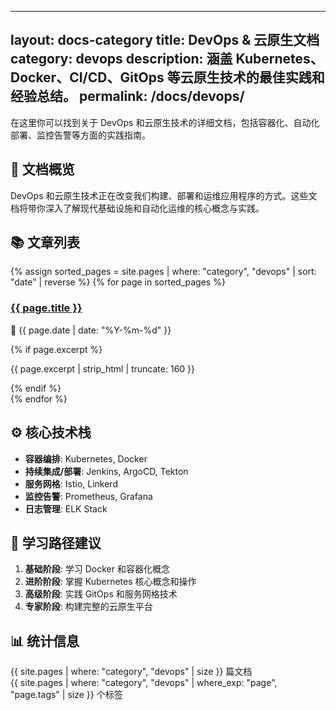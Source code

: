 <!-- docs/devops/index.md -->
---
layout: docs-category
title: DevOps & 云原生文档
category: devops
description: 涵盖 Kubernetes、Docker、CI/CD、GitOps 等云原生技术的最佳实践和经验总结。
permalink: /docs/devops/
---

在这里你可以找到关于 DevOps 和云原生技术的详细文档，包括容器化、自动化部署、监控告警等方面的实践指南。

## 📖 文档概览

DevOps 和云原生技术正在改变我们构建、部署和运维应用程序的方式。这些文档将带你深入了解现代基础设施和自动化运维的核心概念与实践。

## 📚 文章列表

<div class="posts-list">
  {% assign sorted_pages = site.pages | where: "category", "devops" | sort: "date" | reverse %}
  {% for page in sorted_pages %}
    <div class="post-item">
      <h3><a href="{{ page.url | relative_url }}">{{ page.title }}</a></h3>
      <p class="post-meta">
        <span class="post-date">📅 {{ page.date | date: "%Y-%m-%d" }}</span>
      </p>
      {% if page.excerpt %}
        <p class="post-excerpt">{{ page.excerpt | strip_html | truncate: 160 }}</p>
      {% endif %}
    </div>
  {% endfor %}
</div>

## ⚙️ 核心技术栈

- **容器编排**: Kubernetes, Docker
- **持续集成/部署**: Jenkins, ArgoCD, Tekton
- **服务网格**: Istio, Linkerd
- **监控告警**: Prometheus, Grafana
- **日志管理**: ELK Stack

## 🎯 学习路径建议

1. **基础阶段**: 学习 Docker 和容器化概念
2. **进阶阶段**: 掌握 Kubernetes 核心概念和操作
3. **高级阶段**: 实践 GitOps 和服务网格技术
4. **专家阶段**: 构建完整的云原生平台

## 📊 统计信息

<div class="stats">
  <div class="stat-item">
    <span class="stat-number">{{ site.pages | where: "category", "devops" | size }}</span>
    <span class="stat-label">篇文档</span>
  </div>
  <div class="stat-item">
    <span class="stat-number">{{ site.pages | where: "category", "devops" | where_exp: "page", "page.tags" | size }}</span>
    <span class="stat-label">个标签</span>
  </div>
</div>